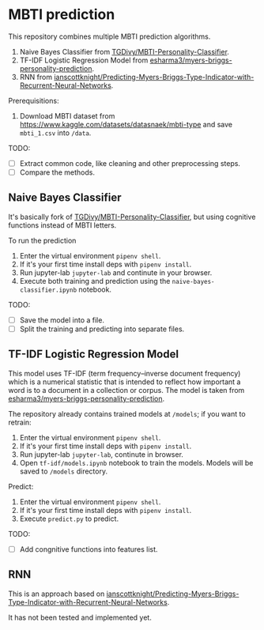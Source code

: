 # MBTI prediction
This repository combines multiple MBTI prediction algorithms.

1. Naive Bayes Classifier from [TGDivy/MBTI-Personality-Classifier](https://github.com/TGDivy/MBTI-Personality-Classifier/blob/master/MBTI%20personality%20classifier.ipynb).
2. TF-IDF Logistic Regression Model from [esharma3/myers-briggs-personality-prediction](https://github.com/esharma3/myers-briggs-personality-prediction).
3. RNN from [ianscottknight/Predicting-Myers-Briggs-Type-Indicator-with-Recurrent-Neural-Networks](https://github.com/ianscottknight/Predicting-Myers-Briggs-Type-Indicator-with-Recurrent-Neural-Networks).

Prerequisitions:
1. Download MBTI dataset from https://www.kaggle.com/datasets/datasnaek/mbti-type and save `mbti_1.csv` into `/data`.


TODO:
- [ ] Extract common code, like cleaning and other preprocessing steps.
- [ ] Compare the methods.

## Naive Bayes Classifier
It's basically fork of [TGDivy/MBTI-Personality-Classifier](https://github.com/TGDivy/MBTI-Personality-Classifier/blob/master/MBTI%20personality%20classifier.ipynb), but using cognitive functions instead of MBTI letters.

To run the prediction
1. Enter the virtual environment `pipenv shell`.
2. If it's your first time install deps with `pipenv install`.
3. Run jupyter-lab `jupyter-lab` and continute in your browser.
4. Execute both training and prediction using the `naive-bayes-classifier.ipynb` notebook.

TODO:
- [ ] Save the model into a file.
- [ ] Split the training and predicting into separate files.

## TF-IDF Logistic Regression Model
This model uses TF-IDF (term frequency–inverse document frequency) which is a numerical statistic that is intended to reflect how important a word is to a document in a collection or corpus.
The model is taken from [esharma3/myers-briggs-personality-prediction](https://github.com/esharma3/myers-briggs-personality-prediction).


The repository already contains trained models at `/models`; if you want to retrain:
1. Enter the virtual environment `pipenv shell`.
2. If it's your first time install deps with `pipenv install`.
2. Run jupyter-lab `jupyter-lab`, continute in browser.
3. Open `tf-idf/models.ipynb` notebook to train the models. Models will be saved to `/models` directory.

Predict:
1. Enter the virtual environment `pipenv shell`.
2. If it's your first time install deps with `pipenv install`.
3. Execute `predict.py` to predict.

TODO:
- [ ] Add congnitive functions into features list.

## RNN

This is an approach based on [ianscottknight/Predicting-Myers-Briggs-Type-Indicator-with-Recurrent-Neural-Networks](https://github.com/ianscottknight/Predicting-Myers-Briggs-Type-Indicator-with-Recurrent-Neural-Networks).

It has not been tested and implemented yet.

